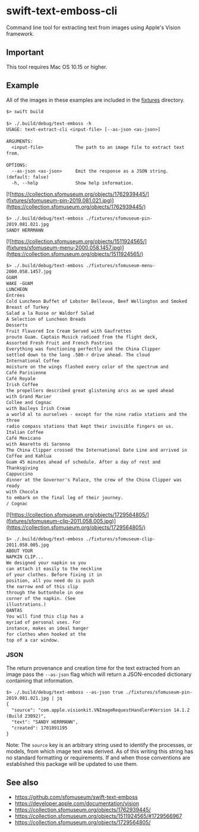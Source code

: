 # swift-text-emboss-cli

Command line tool for extracting text from images using Apple's Vision framework.

## Important

This tool requires Mac OS 10.15 or higher.

## Example

All of the images in these examples are included in the [fixtures](fixtures) directory.

```
$> swift build

$> ./.build/debug/text-emboss -h
USAGE: text-extract-cli <input-file> [--as-json <as-json>]

ARGUMENTS:
  <input-file>            The path to an image file to extract text from.

OPTIONS:
  --as-json <as-json>     Emit the response as a JSON string. (default: false)
  -h, --help              Show help information.
```

[![https://collection.sfomuseum.org/objects/1762939445/](fixtures/sfomuseum-pin-2019.081.021.jpg)](https://collection.sfomuseum.org/objects/1762939445/)

```
$> ./.build/debug/text-emboss ./fixtures/sfomuseum-pin-2019.081.021.jpg 
SANDY HERRMANN
```

[![https://collection.sfomuseum.org/objects/1511924565/](fixtures/sfomuseum-menu-2000.058.1457.jpg)](https://collection.sfomuseum.org/objects/1511924565/)

```
$> ./.build/debug/text-emboss ./fixtures/sfomuseum-menu-2000.058.1457.jpg 
GUAM
WAKE -GUAM
LUNCHEON
Entrées
Cold Luncheon Buffet of Lobster Bellevue, Beef Wellington and Smoked Breast of Turkey
Salad a la Russe or Waldorf Salad
A Selection of Luncheon Breads
Desserts
Fruit Flavored Ice Cream Served with Gaufrettes
proute Guam. Captain Musick radioed from the flight deck,
Assorted Fresh Fruit and French Pastries
Everything was functioning perfectly and the China Clipper
settled down to the long .500-r drive ahead. The cloud
International Coffee
moisture on the wings flashed every color of the spectrum and
Café Parisienne
Café Royale
Irish Coffee
the propellers described great glistening arcs as we sped ahead
with Grand Marier
Collee and Cognac
with Baileys Irish Cream
a world al to ourselves - except for the nine radio stations and the three
radio compass stations that kept their invisible fingers on us.
Italian Coffee
Café Mexicano
with Amaretto di Saronno
The China Clipper crossed the International Date Line and arrived in
Coffee and Kahlua
Guam 45 minutes ahead of schedule. After a day of rest and Thanksgiving
Cappuccino
dinner at the Governor's Palace, the crew of the China Clipper was ready
with Chocola
to embark on the final leg of their journey.
/ Cognac
```

[![https://collection.sfomuseum.org/objects/1729564805/](fixtures/sfomuseum-clip-2011.058.005.jpg)](https://collection.sfomuseum.org/objects/1729564805/)

```
$> ./.build/debug/text-emboss ./fixtures/sfomuseum-clip-2011.058.005.jpg 
ABOUT YOUR
NAPKIN CLIP...
We designed your napkin so you
can attach it easily to the neckline
of your clothes. Before fixing it in
position, all you need do is push
the narrow end of this clip
through the buttonhole in one
corner of the napkin. (See
illustrations.)
QANTAS
You will find this clip has a
myriad of personal uses. For
instance, makes an ideal hanger
for clothes when hooked at the
top of a car window.
```

### JSON

The return provenance and creation time for the text extracted from an image pass the `--as-json` flag which will return a JSON-encoded dictionary containing that information.

```
$> ./.build/debug/text-emboss --as-json true ./fixtures/sfomuseum-pin-2019.081.021.jpg | jq
{
  "source": "com.apple.visionkit.VNImageRequestHandler#Version 14.1.2 (Build 23B92)",
  "text": "SANDY HERRMANN",
  "created": 1701891195
}
```

Note: The `source` key is an arbitrary string used to identify the processes, or models, from which image text was derived. As of this writing this string has no standard formatting or requirements. If and when those conventions are established this package will be updated to use them.

## See also

* https://github.com/sfomuseum/swift-text-emboss
* https://developer.apple.com/documentation/vision
* https://collection.sfomuseum.org/objects/1762939445/
* https://collection.sfomuseum.org/objects/1511924565/#1729566967
* https://collection.sfomuseum.org/objects/1729564805/
